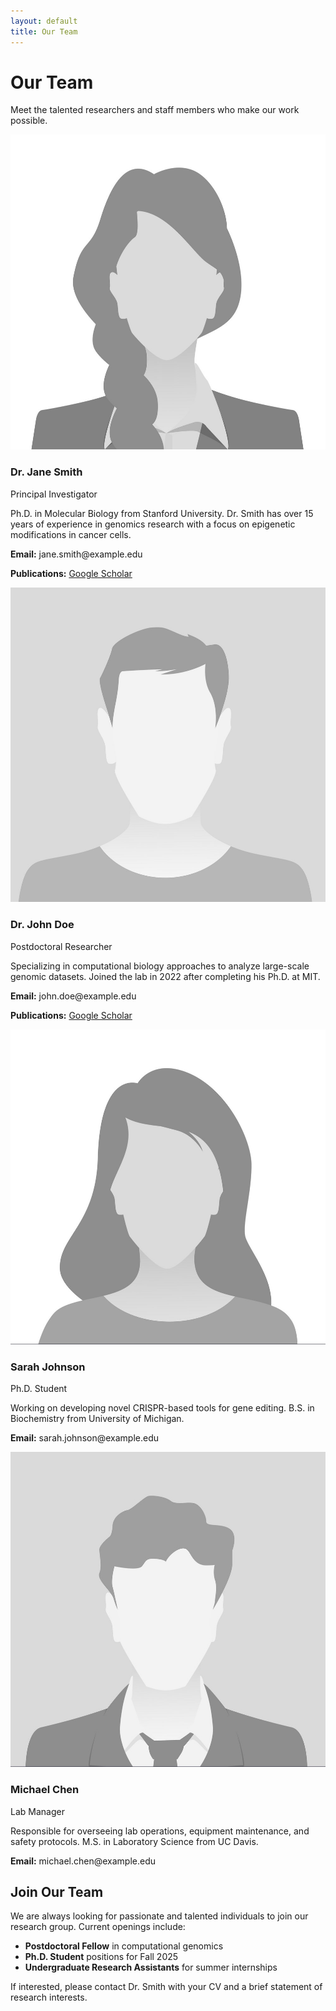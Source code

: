 ```yaml
---
layout: default
title: Our Team
---
```


# Our Team

Meet the talented researchers and staff members who make our work possible.

<div class="team-container">
  <div class="team-member">
    <img src="../lab-website/assets/images/placeholder1.jpg" alt="Dr. Jane Smith">
    <h3>Dr. Jane Smith</h3>
    <p class="position">Principal Investigator</p>
    <p>Ph.D. in Molecular Biology from Stanford University. Dr. Smith has over 15 years of experience in genomics research with a focus on epigenetic modifications in cancer cells.</p>
    <p><strong>Email:</strong> jane.smith@example.edu</p>
    <p><strong>Publications:</strong> <a href="https://scholar.google.com">Google Scholar</a></p>
  </div>
  
  <div class="team-member">
    <img src="../lab-website/assets/images/placeholder2.jpg" alt="Dr. John Doe">
    <h3>Dr. John Doe</h3>
    <p class="position">Postdoctoral Researcher</p>
    <p>Specializing in computational biology approaches to analyze large-scale genomic datasets. Joined the lab in 2022 after completing his Ph.D. at MIT.</p>
    <p><strong>Email:</strong> john.doe@example.edu</p>
    <p><strong>Publications:</strong> <a href="https://scholar.google.com">Google Scholar</a></p>
  </div>
  
  <div class="team-member">
    <img src="../lab-website/assets/images/placeholder3.jpg" alt="Sarah Johnson">
    <h3>Sarah Johnson</h3>
    <p class="position">Ph.D. Student</p>
    <p>Working on developing novel CRISPR-based tools for gene editing. B.S. in Biochemistry from University of Michigan.</p>
    <p><strong>Email:</strong> sarah.johnson@example.edu</p>
  </div>
  
  <div class="team-member">
    <img src="../lab-website/assets/images/placeholder4.jpg" alt="Michael Chen">
    <h3>Michael Chen</h3>
    <p class="position">Lab Manager</p>
    <p>Responsible for overseeing lab operations, equipment maintenance, and safety protocols. M.S. in Laboratory Science from UC Davis.</p>
    <p><strong>Email:</strong> michael.chen@example.edu</p>
  </div>
</div>

## Join Our Team

We are always looking for passionate and talented individuals to join our research group. Current openings include:

- **Postdoctoral Fellow** in computational genomics
- **Ph.D. Student** positions for Fall 2025
- **Undergraduate Research Assistants** for summer internships

If interested, please contact Dr. Smith with your CV and a brief statement of research interests.
